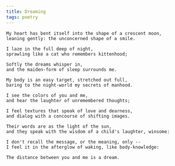 ```yaml
---
title: Dreaming
tags: poetry
---
```


    My heart has bent itself into the shape of a crescent moon,
    leaning gently: the unconcerned shape of a smile.

    I laze in the full deep of night,
    sprawling like a cat who remembers kittenhood;

    Softly the dreams whisper in,
    and the maiden-form of sleep surrounds me.

    My body is an easy target, stretched out full,
    baring to the night-world my secrets of manhood.

    I see the colors of you and me,
    and hear the laughter of unremembered thoughts;

    I feel textures that speak of love and dearness,
    and dialog with a concourse of shifting images.

    Their words are as the light of the sun,
    and they speak with the wisdom of a child's laughter, winsome:

    I don't recall the message, or the meaning, only --
    I feel it in the afterglow of waking, like body-knowledge:

    The distance between you and me is a dream.


